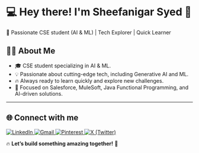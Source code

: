 # 💻 Hey there! I'm Sheefanigar Syed 👋  

🚀 Passionate CSE student (AI & ML) | Tech Explorer | Quick Learner

## 👩‍💻 About Me  
- 🎓 CSE student specializing in AI & ML.
- 💡 Passionate about cutting-edge tech, including Generative AI and ML.  
- 🔥 Always ready to learn quickly and explore new challenges.
- 🎯 Focused on Salesforce, MuleSoft, Java Functional Programming, and AI-driven solutions.  

---


## 🌐 Connect with me

<p align="left">
  <a href="https://www.linkedin.com/in/sheefanigar/" target="_blank">
    <img src="https://static.vecteezy.com/system/resources/previews/017/339/624/original/linkedin-icon-free-png.png" alt="LinkedIn"/>
  </a>
  
  <a href="mailto:syedsheefanigar@gmail.com" target="_blank">
    <img src="https://img.shields.io/badge/Gmail-D14836?style=for-the-badge&logo=gmail&logoColor=white" alt="Gmail"/>
  </a>
  
  <a href="https://in.pinterest.com/sheefacharms/_profile/" target="_blank">
    <img src="https://img.shields.io/badge/Pinterest-E60023?style=for-the-badge&logo=pinterest&logoColor=white" alt="Pinterest"/>
  </a>
  
  <a href="https://x.com/MysticNigar" target="_blank">
    <img src="https://img.shields.io/badge/X-000000?style=for-the-badge&logo=twitter&logoColor=white" alt="X (Twitter)"/>
  </a>
</p>

🔥 **Let’s build something amazing together!** 🚀  
